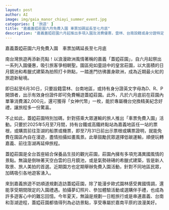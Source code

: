 ```yaml
---
layout: post
author: AI
image: img/gaia_manor_chiayi_summer_event.jpg
categories: [ '旅遊' ]
title: "嘉義蓋婭莊園六月免費入園 車票加碼延長至七月底"
description: "嘉義蓋婭莊園六月起推出多項入園及消費優惠，雲林、台南設籍或身分證特定字母者免費入園，消費滿額再贈女神代幣。另搭乘大眾運輸至嘉義、澎湖者持票根享免費暢遊至七月底，吸引旅人探索歐式莊園和打卡熱點，體驗異國氣氛與限定禮遇。"
---
```

嘉義蓋婭莊園六月免費入園　車票加碼延長至七月底

南台灣旅遊再添新亮點！以浪漫歐洲風情著稱的嘉義「蓋婭莊園」，自六月起祭出一系列入園優惠，吸引旅客爭相朝聖。園區宛如童話中的皇宮莊園，以大面積的日月鏡池和希臘式建築為拍照打卡熱點，一踏進門彷彿置身歐洲，成為近期最火紅的旅遊新秘境。

即日起至6月30日，只要設籍雲林、台南地區，或持有身分證英文字母為D、R、P開頭者，出示有效身份證件即可免費暢遊蓋婭莊園。此外，凡於六月底前在莊園內單筆消費滿2,000元，還可獲得「女神代幣」一枚，能於專屬機台兌換精美紀念好禮，讓旅程多一份驚喜。

不止如此，蓋婭莊園特別加碼，針對搭乘大眾運輸的旅人推出「車票免費入園」活動。只要於2025年5月至7月間，持有台鐵或高鐵終點站為嘉義地區任一站的票根，或購買前往澎湖的船票或機票，即至7月31日前出示票根或購票證明，就能免費在園區內自在漫遊，盡情拍攝如畫風景。此舉鼓勵民眾選擇低碳運輸，順便玩轉嘉義、前往澎湖再延伸旅程。

蓋婭莊園是全台首座結合保養品生技的觀光莊園，莊園內擁有多項充滿異國風情的景點。無論是倒映著天空白雲的日月鏡池，或是氣勢磅礡的希臘式建築，皆是新人取景、旅人美拍的首選。近期園方也定期舉辦免費入園活動，針對不同地區民眾，加碼吸引各地遊客湧入。

來到嘉義旅遊不妨順道規劃造訪蓋婭莊園，除了能漫步歐式園林感受異國情調，還能享受期間限定的入園禮遇。拍攝夢幻照片、參加體驗活動或選購伴手禮，也成為許多遊客心中的難忘回憶。今年夏天，無論是規劃一日輕旅行或是串連嘉義、台南和澎湖遊程，蓋婭莊園都值得列為必訪景點，享受專屬於嘉南平原的浪漫美好。